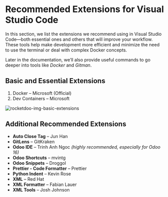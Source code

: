 # Recommended Extensions for Visual Studio Code

In this section, we list the extensions we recommend using in Visual Studio Code—both essential ones and others that will improve your workflow.  
These tools help make development more efficient and minimize the need to use the terminal or deal with complex Docker concepts.

Later in the documentation, we’ll also provide useful commands to go deeper into tools like *Docker* and *Gitman*.

## Basic and Essential Extensions

1. Docker – Microsoft (Official)
2. Dev Containers – Microsoft

![rocketdoo-img-basic-extensions](../img/rocketdoo-docs-basic-extensions.png)

## Additional Recommended Extensions

- **Auto Close Tag** – Jun Han  
- **GitLens** – GitKraken  
- **Odoo IDE** – Trinh Anh Ngoc *(highly recommended, especially for Odoo 16)*  
- **Odoo Shortcuts** – mvintg  
- **Odoo Snippets** – Droggol  
- **Prettier - Code Formatter** – Prettier  
- **Python Indent** – Kevin Rose  
- **XML** – Red Hat  
- **XML Formatter** – Fabian Lauer  
- **XML Tools** – Josh Johnson
